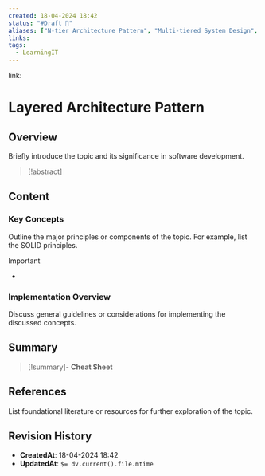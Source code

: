 ```yaml
---
created: 18-04-2024 18:42
status: "#Draft 📝"
aliases: ["N-tier Architecture Pattern", "Multi-tiered System Design", "Layered System Architecture"]
links: 
tags:
  - LearningIT
---
```

link:

# Layered Architecture Pattern

## Overview

Briefly introduce the topic and its significance in software development.

>[!abstract] 

## Content

### Key Concepts

Outline the major principles or components of the topic. For example, list the SOLID principles.

>[!important] 
> - 
### Implementation Overview

Discuss general guidelines or considerations for implementing the discussed concepts.


## Summary

>[!summary]- **Cheat Sheet**

## References

List foundational literature or resources for further exploration of the topic.

## Revision History
- **CreatedAt**: 18-04-2024 18:42
- **UpdatedAt**: `$= dv.current().file.mtime`
